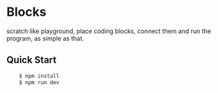 # Blocks
scratch like playground, place coding blocks, connect them and run the program, as simple as that.

## Quick Start
```bash
    $ npm install
    $ npm run dev
```